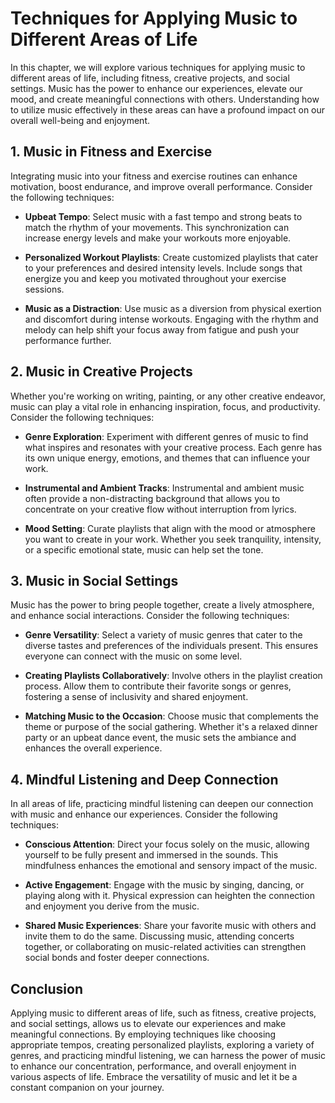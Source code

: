 Techniques for Applying Music to Different Areas of Life
===================================================================

In this chapter, we will explore various techniques for applying music to different areas of life, including fitness, creative projects, and social settings. Music has the power to enhance our experiences, elevate our mood, and create meaningful connections with others. Understanding how to utilize music effectively in these areas can have a profound impact on our overall well-being and enjoyment.

1\. Music in Fitness and Exercise
--------------------------------

Integrating music into your fitness and exercise routines can enhance motivation, boost endurance, and improve overall performance. Consider the following techniques:

* **Upbeat Tempo**: Select music with a fast tempo and strong beats to match the rhythm of your movements. This synchronization can increase energy levels and make your workouts more enjoyable.

* **Personalized Workout Playlists**: Create customized playlists that cater to your preferences and desired intensity levels. Include songs that energize you and keep you motivated throughout your exercise sessions.

* **Music as a Distraction**: Use music as a diversion from physical exertion and discomfort during intense workouts. Engaging with the rhythm and melody can help shift your focus away from fatigue and push your performance further.

2\. Music in Creative Projects
-----------------------------

Whether you're working on writing, painting, or any other creative endeavor, music can play a vital role in enhancing inspiration, focus, and productivity. Consider the following techniques:

* **Genre Exploration**: Experiment with different genres of music to find what inspires and resonates with your creative process. Each genre has its own unique energy, emotions, and themes that can influence your work.

* **Instrumental and Ambient Tracks**: Instrumental and ambient music often provide a non-distracting background that allows you to concentrate on your creative flow without interruption from lyrics.

* **Mood Setting**: Curate playlists that align with the mood or atmosphere you want to create in your work. Whether you seek tranquility, intensity, or a specific emotional state, music can help set the tone.

3\. Music in Social Settings
---------------------------

Music has the power to bring people together, create a lively atmosphere, and enhance social interactions. Consider the following techniques:

* **Genre Versatility**: Select a variety of music genres that cater to the diverse tastes and preferences of the individuals present. This ensures everyone can connect with the music on some level.

* **Creating Playlists Collaboratively**: Involve others in the playlist creation process. Allow them to contribute their favorite songs or genres, fostering a sense of inclusivity and shared enjoyment.

* **Matching Music to the Occasion**: Choose music that complements the theme or purpose of the social gathering. Whether it's a relaxed dinner party or an upbeat dance event, the music sets the ambiance and enhances the overall experience.

4\. Mindful Listening and Deep Connection
----------------------------------------

In all areas of life, practicing mindful listening can deepen our connection with music and enhance our experiences. Consider the following techniques:

* **Conscious Attention**: Direct your focus solely on the music, allowing yourself to be fully present and immersed in the sounds. This mindfulness enhances the emotional and sensory impact of the music.

* **Active Engagement**: Engage with the music by singing, dancing, or playing along with it. Physical expression can heighten the connection and enjoyment you derive from the music.

* **Shared Music Experiences**: Share your favorite music with others and invite them to do the same. Discussing music, attending concerts together, or collaborating on music-related activities can strengthen social bonds and foster deeper connections.

Conclusion
----------

Applying music to different areas of life, such as fitness, creative projects, and social settings, allows us to elevate our experiences and make meaningful connections. By employing techniques like choosing appropriate tempos, creating personalized playlists, exploring a variety of genres, and practicing mindful listening, we can harness the power of music to enhance our concentration, performance, and overall enjoyment in various aspects of life. Embrace the versatility of music and let it be a constant companion on your journey.
